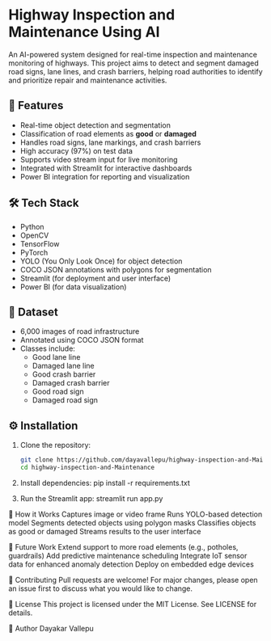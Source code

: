 # Highway Inspection and Maintenance Using AI

An AI-powered system designed for real-time inspection and maintenance monitoring of highways. This project aims to detect and segment damaged road signs, lane lines, and crash barriers, helping road authorities to identify and prioritize repair and maintenance activities.

## 🚀 Features

- Real-time object detection and segmentation
- Classification of road elements as **good** or **damaged**
- Handles road signs, lane markings, and crash barriers
- High accuracy (97%) on test data
- Supports video stream input for live monitoring
- Integrated with Streamlit for interactive dashboards
- Power BI integration for reporting and visualization

## 🛠️ Tech Stack

- Python
- OpenCV
- TensorFlow
- PyTorch
- YOLO (You Only Look Once) for object detection
- COCO JSON annotations with polygons for segmentation
- Streamlit (for deployment and user interface)
- Power BI (for data visualization)

## 📂 Dataset

- 6,000 images of road infrastructure
- Annotated using COCO JSON format
- Classes include:
  - Good lane line
  - Damaged lane line
  - Good crash barrier
  - Damaged crash barrier
  - Good road sign
  - Damaged road sign

## ⚙️ Installation

1. Clone the repository:
   ```bash
   git clone https://github.com/dayavallepu/highway-inspection-and-Maintenance.git
   cd highway-inspection-and-Maintenance
2. Install dependencies:
pip install -r requirements.txt

3. Run the Streamlit app:
streamlit run app.py

🧪 How it Works
Captures image or video frame
Runs YOLO-based detection model
Segments detected objects using polygon masks
Classifies objects as good or damaged
Streams results to the user interface

🚧 Future Work
Extend support to more road elements (e.g., potholes, guardrails)
Add predictive maintenance scheduling
Integrate IoT sensor data for enhanced anomaly detection
Deploy on embedded edge devices

🤝 Contributing
Pull requests are welcome! For major changes, please open an issue first to discuss what you would like to change.

📜 License
This project is licensed under the MIT License. See LICENSE for details.

👤 Author
Dayakar Vallepu
